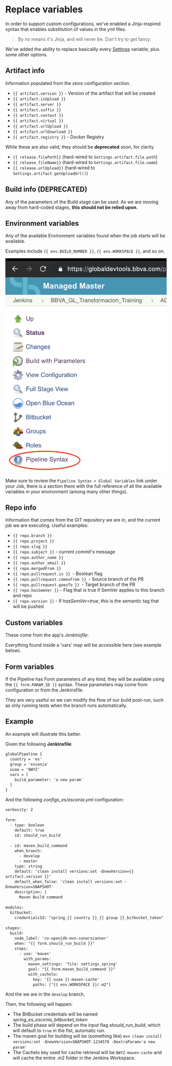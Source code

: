 # Replace variables

In order to support custom configurations, we've enabled a Jinja-inspired syntax that enables substitution of values in the yml files.

> By no means it's Jinja, and will never be. Don't try to get fancy.

We've added the ability to replace basicallly every [Settings](../src/globals/Settings.groovy) variable, plus some other options.

## Artifact info

Information populated from the _store_ configuration section.

* `{{ artifact.version }}` - Version of the artifact that will be created
* `{{ artifact.isUpload }}`
* `{{ artifact.server }}`
* `{{ artifact.suffix }}`
* `{{ artifact.context }}`
* `{{ artifact.virtual }}`
* `{{ artifact.urlUpload }}`
* `{{ artifact.urlDownload }}`
* `{{ artifact.registry }}` - Docker Registry

While these are also valid, they should be **deprecated** soon, for clarity

* `{{ release.filePath}}` (hard-wired to `Settings.artifact.file.path`)
* `{{ release.fileName}}` (hard-wired to `Settings.artifact.file.name`)
* `{{ release.urlUpload}}` (hard-wired to `Settings.artifact.getUploadUrl()`)

## Build info (DEPRECATED)

Any of the parameters of the Build stage can be used.
As we are moving away from hard-coded stages, **this should not be relied upon.**

## Environment variables

Any of the available Environment variables found when the job starts will be available.

Examples include `{{ env.BUILD_NUMBER }}`, `{{ env.WORKSPACE }}`, and so on.

![](./images/pipeline_sintax.png)

Make sure to review the `Pipeline Syntax > Global Variables` link under your Job, there is a section there with the full reference of all the available variables in your environment (among many other things).

## Repo info

Information that comes from the GIT repository we are in, and the current job we are executing.
Useful examples:

* `{{ repo.branch }}`
* `{{ repo.project }}`
* `{{ repo.slug }}`
* `{{ repo.subject }}` - current commit's message
* `{{ repo.author_name }}`
* `{{ repo.author_email }}`
* `{{ repo.mergedFrom }}`
* `{{ repo.pullrequest.is }} `- Boolean flag
* `{{ repo.pullrequest.comesFrom }} `- Source branch of the PR
* `{{ repo.pullrequest.goesTo }} `- Target branch of the PR
* `{{ repo.hasSemVer }}` - Flag that is true if SemVer applies to this branch and repo
* `{{ repo.version }}` - If *hasSemVer=true*, this is the semantic tag that will be pushed

## Custom variables

These come from the app's *Jenkinsfile*.

Everything found inside a 'vars' map will be accessible here (see example below).

## Form variables

If the Pipeline has Form parameters of any kind, they will be available using the `{{ form.PARAM_ID }}` syntax.
These parameters may come from configuration or from the Jenkinsfile.

They are very useful so we can modify the flow of our build post-run, such as only running tests when the branch runs automatically.

## Example

An example will illustrate this better.

Given the following **Jenkinsfile**:

```
globalPipeline {
  country = 'es'
  group = 'escenia'
  uuaa = 'QWYZ'
  vars = [
    build_parameter: 'a new param'
  ]
}

```

And the following *configs_es/escenia.yml* configuration:

```
verbosity: 2

form:
  - type: boolean
    default: true
    id: should_run_build

  - id: maven_build_command
    when_branch:
      - develop
      - master
    type: string
    default: 'clean install versions:set -DnewVersion={{ artifact.version }}'
    default_when_false: 'clean install versions:set -DnewVersion=SNAPSHOT'
    description: |
      Maven Build command

modules:
  bitbucket:
    credentialsId: "spring_{{ country }}_{{ group }}_bitbucket_token"

stages:
  build:
    node_label: 'co-openjdk-mvn-sonarscanner'
    when: "{{ form.should_run_build }}"
    steps:
      - use: 'maven'
        with_params:
          maven_settings: 'file: settings_spring'
          goal: "{{ form.maven_build_command }}"
          with_cachelo:
            key: '{{ uuaa }}-maven-cache'
            paths: ["{{ env.WORKSPACE }}/.m2"]
```

And the we are in the `develop` branch,

Then, the following will happen:

* The BitBucket credentials will be named *spring_es_escenia_bitbucket_token*
* The build phase will depend on the input flag *should_run_build*, which will default to `true` in the fist, automatic run.
* The maven goal for building will be (something like) `mvn clean install versions:set -DnewVersion=SNAPSHOT-1234578 -DextraParam='a new param'`
* The Cachelo key used for cache retrieval will be `QWYZ-maven-cache` and will cache the entire .m2 folder in the Jenkins Workspace.
